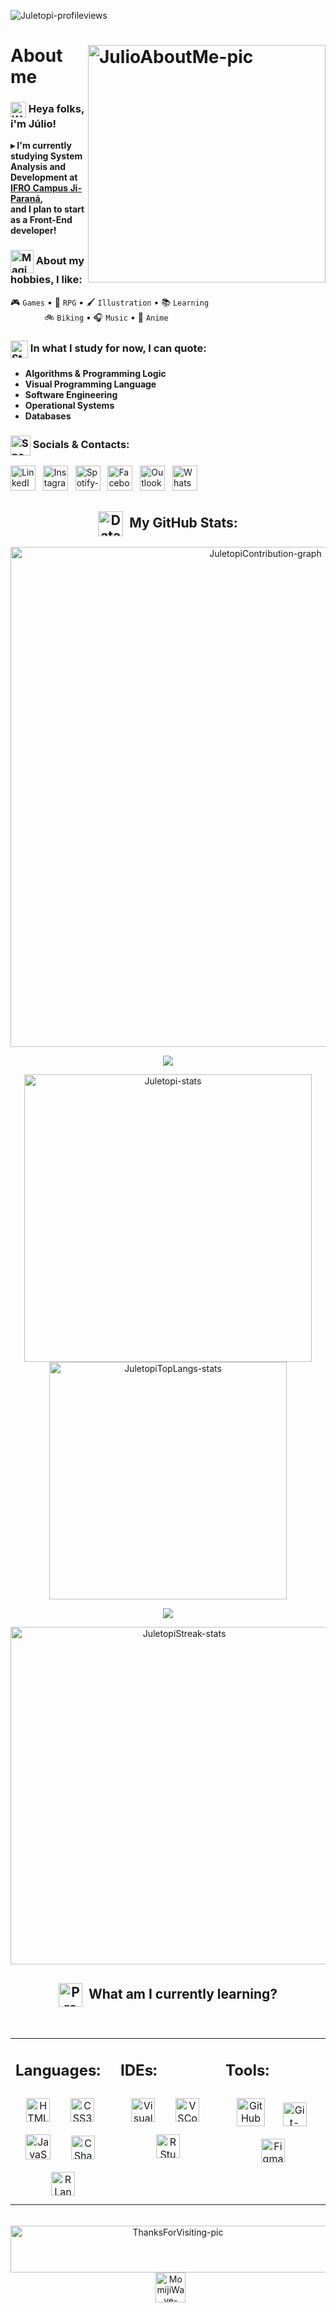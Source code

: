 <!--
❗ ➤ References used in this Repository:
🔗 • https://github.com/kyechan99/capsule-render
🔗 • https://github.com/antonkomarev/github-profile-views-counter
🔗 • https://github.com/DenverCoder1/custom-icon-badges
🔗 • https://github.com/DenverCoder1/github-readme-streak-stats
🔗 • https://github.com/Ashutosh00710/github-readme-activity-graph
🔗 • https://github.com/anuraghazra/github-readme-stats
🔗 • https://github.com/alexandresanlim/Badges4-README.md-Profile
🔗 • https://profilepicturemaker.com
🔗 • https://devicon.dev
🔗 • https://shields.io
🔗 • https://giphy.com
🔗 • https://emoji.gg
🔗 • https://getemoji.com
-->

<img align="left" src="https://komarev.com/ghpvc/?username=juletopi&color=ee3d3d" alt="Juletopi-profileviews"><div>
<br>

<!-- ABOUT ME -->

# <a href="https://github.com/juletopi/juletopi/blob/main/Assets/Images/JulioMe-pic.png"><img align="right" src="https://user-images.githubusercontent.com/76459155/199651836-02f5d580-6203-410e-be99-6c61765fd45c.png" align="left" width="380" alt="JulioAboutMe-pic"/></a> About me

<div align="left">

### <a href="https://media.giphy.com/media/hvRJCLFzcasrR4ia7z/giphy.gif"><img align="center" src="https://media.giphy.com/media/hvRJCLFzcasrR4ia7z/giphy.gif" width="25" alt="WavingHand-gif"/></a> Heya folks, i'm Júlio!
 
**▸ I'm currently studying System Analysis and \
Development at [**IFRO Campus Ji-Paraná**](https://portal.ifro.edu.br/ji-parana), \
and I plan to start as a Front-End developer!**
 
### <a href="https://media.giphy.com/media/L1JVwZwVzoyK9dvrfr/giphy.gif"><img align="center" src="https://media.giphy.com/media/L1JVwZwVzoyK9dvrfr/giphy.gif" width="37" alt="MagicCube-gif"/></a> About my hobbies, I like:

🎮 `Games` • 🎲 `RPG` • 🖌️ `Illustration` • 📚 `Learning` \
&#8199;&#8199;&#8199;&#8199;&#8199;&#8196; 🚲 `Biking` • 🎧 `Music` • 🍜 `Anime`
 
### <a href="https://media.giphy.com/media/r6g6PL4fMY7NgruRTh/giphy.gif"><img align="center" src="https://media.giphy.com/media/r6g6PL4fMY7NgruRTh/giphy.gif" width="28" alt="Studing-gif"/></a> In what I study for now, I can quote:
 
- **Algorithms & Programming Logic**
- **Visual Programming Language**
- **Software Engineering**
- **Operational Systems**
- **Databases**

### <a href="https://media.giphy.com/media/iItk7D6h2NLoznuU89/giphy.gif"><img align="center" src="https://media.giphy.com/media/iItk7D6h2NLoznuU89/giphy.gif" width="32" alt="SpeechBubble-gif"/></a> Socials & Contacts:

<a href="https://www.linkedin.com/in/julio-cezar-pereira-camargo/"><img src="https://cdn.jsdelivr.net/gh/devicons/devicon/icons/linkedin/linkedin-original.svg" height="40" alt="LinkedIn-icon"></a>&nbsp;&nbsp;
<a href="https://www.instagram.com/juletopi/"><img src="https://cdn3.emoji.gg/emojis/6333-instagram.png" height="40" alt="Instagram-icon"></a>&nbsp;&nbsp;
<a href="https://open.spotify.com/user/7qje4cjhxymamlcmxzo749qvo"><img src="https://cdn3.emoji.gg/emojis/SpotifyLogo.png" height="40" alt="Spotify-icon"></a>&nbsp;&nbsp;
<a href="https://www.facebook.com/profile.php?id=100006955867774"><img src="https://cdn.jsdelivr.net/gh/devicons/devicon/icons/facebook/facebook-original.svg" height="40" alt="Facebook-icon"></a>&nbsp;&nbsp;
<a href="mailto:juliocezarpvh@hotmail.com"><img src="https://pngimg.com/uploads/email/email_PNG100738.png" height="40" alt="Outlook-icon"></a>&nbsp;&nbsp;
<a href="http://api.whatsapp.com/send?phone=5569993606894"><img src="https://cdn3.emoji.gg/emojis/6158-whatsapp.png" height="40" alt="WhatsApp-icon"></a>&nbsp;&nbsp;
</div>

<!-- STATS -->

<div align="center">
 
## <a href="https://media.giphy.com/media/MF3pE1wwVczhKkaSlg/giphy.gif"><img align="center" src="https://media.giphy.com/media/MF3pE1wwVczhKkaSlg/giphy.gif" height="40" alt="DataChart-gif"></a>&#160; My GitHub Stats:

<a href="https://github.com/juletopi/"><img src="https://github-readme-activity-graph.cyclic.app/graph?username=juletopi&bg_color=0e1118&hide_border=true&custom_title=Contribution%20Graph&area=true&area_color=e73737&title_color=e73737&line=e73737&point=e73737&theme=high-contrast" width="800" alt="JuletopiContribution-graph"></a>

<img align="center" src="https://capsule-render.vercel.app/api?type=rect&color=da2828&height=3&section=header&%20render">

<a href="https://github.com/juletopi/"><img src="https://github-readme-stats.vercel.app/api?username=juletopi&show_icons=true&count_private=true&include_all_commits=true&theme=codeSTACKr&title_color=e73737&icon_color=e73737&border_color=0d1017&bg_color=0e1118" width="460" alt="Juletopi-stats"></a>
<a href="https://github.com/juletopi/"><img src="https://github-readme-stats.vercel.app/api/top-langs/?username=juletopi&layout=compact&langs_count=7&theme=codeSTACKr&title_color=e73737&icon_color=e73737&border_color=0e1118&bg_color=0e1118" width="380" alt="JuletopiTopLangs-stats"></a>

<img align="center" src="https://capsule-render.vercel.app/api?type=rect&color=da2828&height=3&section=header&%20render">

<a href="https://github.com/juletopi/"><img src="https://github-readme-streak-stats.herokuapp.com/?user=juletopi&theme=dark&ring=e73737&currStreakNum=ffffff&fire=eaa532&currStreakLabel=eaa532&hide_border=true&background=0E1118" width="540" alt="JuletopiStreak-stats"></a>
</div>

<!-- LEARNING -->

<div align="center">

## <a href="https://github.com/juletopi/juletopi/blob/main/Assets/Custom%20Emojis/ProgrammingLanguage-gif.gif"><img align="center" src="https://user-images.githubusercontent.com/76459155/201819920-51947fdf-2f1f-4a77-81f4-f0684a16f8ea.gif" height="38" alt="ProgrammingLanguage-gif"></a>&#160; What am I currently learning?
<br>

<table><tr><td valign="top" width="33%">

## Languages:
<div align="center">  
<a href="https://www.w3schools.com/html/" target="_blank"><img style="margin: 10px" src="https://cdn.jsdelivr.net/gh/devicons/devicon/icons/html5/html5-original.svg" alt="HTML5-icon" height="38" /></a>&nbsp;&nbsp;
<a href="https://www.w3schools.com/css/" target="_blank"><img style="margin: 10px" src="https://cdn.jsdelivr.net/gh/devicons/devicon/icons/css3/css3-original.svg" alt="CSS3-icon" height="38" /></a>&nbsp;&nbsp;
<a href="https://www.w3schools.com/js/" target="_blank"><img style="margin: 10px" src="https://user-images.githubusercontent.com/76459155/206292753-bfe169cf-e67c-4025-a2c6-6b4be980a871.png" alt="JavaScript-icon" height="40" /></a>&nbsp;&nbsp;
<a href="https://dotnet.microsoft.com/en-us/languages/csharp" target="_blank"><img style="margin: 10px" src="https://profilinator.rishav.dev/skills-assets/csharp-original.svg" alt="CSharp-icon" height="38" /></a>&nbsp;&nbsp;
<a href="https://www.codecademy.com/resources/blog/what-is-r-used-for/" target="_blank"><img style="margin: 10px" src="https://cdn.jsdelivr.net/gh/devicons/devicon/icons/r/r-original.svg" alt="RLanguage-icon" height="38" /></a>
</div>

</td><td valign="top" width="33%">

## IDEs:  
<div align="center">
<a href="https://visualstudio.microsoft.com/" target="_blank"><img style="margin: 10px" src="https://user-images.githubusercontent.com/76459155/206295363-eccfe2ef-9e37-4121-8d0b-73118731b014.png" alt="VisualStudio-icon" height="38" /></a>&nbsp;&nbsp;
<a href="https://code.visualstudio.com/" target="_blank"><img style="margin: 10px" src="https://cdn.jsdelivr.net/gh/devicons/devicon/icons/vscode/vscode-original.svg" alt="VSCode-icon" height="38" /></a>&nbsp;&nbsp;
<a href="https://www.datacamp.com/tutorial/r-studio-tutorial" target="_blank"><img style="margin: 10px" src="https://cdn.jsdelivr.net/gh/devicons/devicon/icons/rstudio/rstudio-original.svg" alt="RStudio-icon" height="38" /></a>
</div>

</td><td valign="top" width="33%">

## Tools:
<div align="center">
<a href="https://en.wikipedia.org/wiki/GitHub" target="_blank"><img style="margin: 10px" src="https://img.icons8.com/fluency/48/000000/github.png" alt="GitHub-icon" height="45" /></a>&nbsp;
<a href="https://en.wikipedia.org/wiki/Git" target="_blank"><img style="margin: 10px" src="https://cdn.jsdelivr.net/gh/devicons/devicon/icons/git/git-original.svg" alt="Git-icon" height="38" /></a>&nbsp;
<a href="https://www.theme-junkie.com/what-is-figma/" target="_blank"><img style="margin: 10px" src="https://cdn.jsdelivr.net/gh/devicons/devicon/icons/figma/figma-original.svg" alt="Figma-icon" height="38" /></a>
</div>

</td></tr></table>  

<br/>

<div align="center">
<a href="https://github.com/juletopi/juletopi/blob/main/Assets/Images/ThanksForVisiting-pic.png"><img align="center" src="https://user-images.githubusercontent.com/76459155/189621564-f03a3dc6-3ef8-404e-8bfc-17815b409f2a.png" width="520" height="75" alt="ThanksForVisiting-pic" /></a> &#8196; <a href="https://emoji.gg/emoji/1564-momijiwave"><img align="center" src="https://cdn3.emoji.gg/emojis/1564-momijiwave.png" width="48" height="48" alt="MomijiWave-emoji"></a>
</div>
